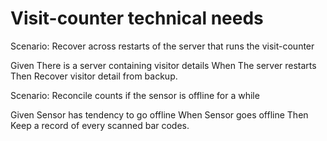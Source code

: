 # Visit-counter technical needs

Scenario: Recover across restarts of the server
that runs the visit-counter

  Given There is a server containing visitor details
  When The server restarts
  Then Recover visitor detail from backup.

Scenario: Reconcile counts if the sensor is offline for a while

  Given Sensor has tendency to go offline
  When Sensor goes offline
  Then Keep a record of every scanned bar codes.
